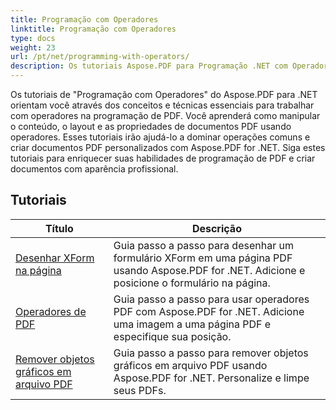 ```yaml
---
title: Programação com Operadores
linktitle: Programação com Operadores
type: docs
weight: 23
url: /pt/net/programming-with-operators/
description: Os tutoriais Aspose.PDF para Programação .NET com Operadores ensinam as técnicas essenciais para trabalhar com operadores na programação PDF.
---
```


Os tutoriais de "Programação com Operadores" do Aspose.PDF para .NET orientam você através dos conceitos e técnicas essenciais para trabalhar com operadores na programação de PDF. Você aprenderá como manipular o conteúdo, o layout e as propriedades de documentos PDF usando operadores. Esses tutoriais irão ajudá-lo a dominar operações comuns e criar documentos PDF personalizados com Aspose.PDF for .NET. Siga estes tutoriais para enriquecer suas habilidades de programação de PDF e criar documentos com aparência profissional.

## Tutoriais
| Título | Descrição |
| --- | --- | 
| [Desenhar XForm na página](./draw-xform-on-page/) | Guia passo a passo para desenhar um formulário XForm em uma página PDF usando Aspose.PDF for .NET. Adicione e posicione o formulário na página. |  
| [Operadores de PDF](./pdf-operators/) | Guia passo a passo para usar operadores PDF com Aspose.PDF for .NET. Adicione uma imagem a uma página PDF e especifique sua posição. |  
| [Remover objetos gráficos em arquivo PDF](./remove-graphics-objects/) | Guia passo a passo para remover objetos gráficos em arquivo PDF usando Aspose.PDF for .NET. Personalize e limpe seus PDFs. |  